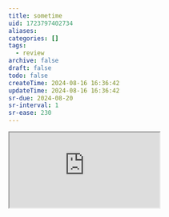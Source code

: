 ```yaml
---
title: sometime
uid: 1723797402734
aliases:
categories: []
tags:
  - review
archive: false
draft: false
todo: false
createTime: 2024-08-16 16:36:42
updateTime: 2024-08-16 16:36:42
sr-due: 2024-08-20
sr-interval: 1
sr-ease: 230
---
```


<iframe
  class="iframe_full"
  src="https://dict.youdao.com/result?word=sometime&lang=en"
>
</iframe>
